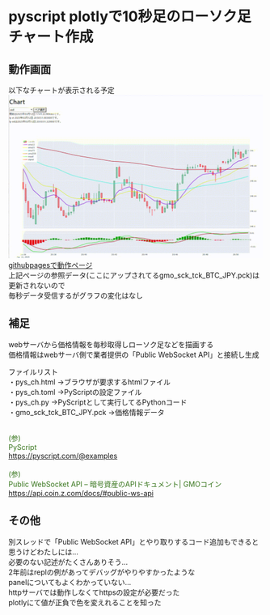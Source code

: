 # pyscript plotlyで10秒足のローソク足チャート作成  
## 動作画面
以下なチャートが表示される予定
![チャート図](chart.gif)  
[githubpagesで動作ページ](https://oxxpeh.github.io/2025/03_pys_ch.html)  
上記ページの参照データ(ここにアップされてるgmo_sck_tck_BTC_JPY.pck)は更新されないので  
毎秒データ受信するがグラフの変化はなし  
## 補足
webサーバから価格情報を毎秒取得しローソク足などを描画する  
価格情報はwebサーバ側で業者提供の「Public WebSocket API」と接続し生成  
  
ファイルリスト  
・pys_ch.html ->ブラウザが要求するhtmlファイル  
・pys_ch.toml ->PyScriptの設定ファイル  
・pys_ch.py ->PyScriptとして実行してるPythonコード  
・gmo_sck_tck_BTC_JPY.pck ->価格情報データ  


<span style="color: #38761d;"><br>(参)<br>PyScript<br>https://pyscript.com/@examples</span><br>
<span style="color: #38761d;"><br>(参)<br>Public WebSocket API – 暗号資産のAPIドキュメント| GMOコイン<br>https://api.coin.z.com/docs/#public-ws-api</span><br>
## その他  
別スレッドで「Public WebSocket API」とやり取りするコード追加もできると思うけどわたしには…  
必要のない記述がたくさんありそう…  
2年前はreplの例があってデバッグがやりやすかったような  
panelについてもよくわかっていない…  
httpサーバでは動作しなくてhttpsの設定が必要だった  
plotlyにて値が正負で色を変えれることを知った  
